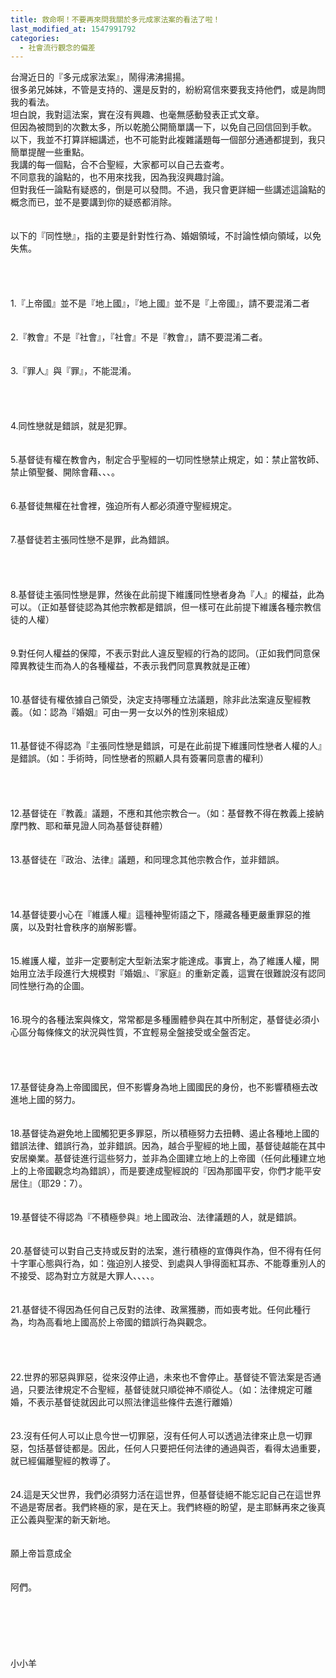 ```yaml
---
title: 救命啊！不要再來問我關於多元成家法案的看法了啦！
last_modified_at: 1547991792
categories:
  - 社會流行觀念的偏差
---
```


台灣近日的『多元成家法案』，鬧得沸沸揚揚。<br>很多弟兄姊妹，不管是支持的、還是反對的，紛紛寫信來要我支持他們，或是詢問我的看法。<br>坦白說，我對這法案，實在沒有興趣、也毫無感動發表正式文章。<br>但因為被問到的次數太多，所以乾脆公開簡單講一下，以免自己回信回到手軟。<br><!--more-->以下，我並不打算詳細講述，也不可能對此複雜議題每一個部分通通都提到，我只簡單提醒一些重點。<br>我講的每一個點，合不合聖經，大家都可以自己去查考。<br>不同意我的論點的，也不用來找我，因為我沒興趣討論。<br>但對我任一論點有疑惑的，倒是可以發問。不過，我只會更詳細一些講述這論點的概念而已，並不是要講到你的疑惑都消除。<br><br><br>以下的『同性戀』，指的主要是針對性行為、婚姻領域，不討論性傾向領域，以免失焦。<br><br><br><br><br>1.『上帝國』並不是『地上國』，『地上國』並不是『上帝國』，請不要混淆二者<br><br><br>2.『教會』不是『社會』，『社會』不是『教會』，請不要混淆二者。<br><br><br>3.『罪人』與『罪』，不能混淆。<br><br><br><br><br>4.同性戀就是錯誤，就是犯罪。<br><br><br>5.基督徒有權在教會內，制定合乎聖經的一切同性戀禁止規定，如：禁止當牧師、禁止領聖餐、開除會藉、、、。<br><br><br>6.基督徒無權在社會裡，強迫所有人都必須遵守聖經規定。<br><br><br>7.基督徒若主張同性戀不是罪，此為錯誤。<br><br><br><br><br>8.基督徒主張同性戀是罪，然後在此前提下維護同性戀者身為『人』的權益，此為可以。（正如基督徒認為其他宗教都是錯誤，但一樣可在此前提下維護各種宗教信徒的人權）<br><br><br>9.對任何人權益的保障，不表示對此人違反聖經的行為的認同。（正如我們同意保障異教徒生而為人的各種權益，不表示我們同意異教就是正確）<br><br><br>10.基督徒有權依據自己領受，決定支持哪種立法議題，除非此法案違反聖經教義。（如：認為『婚姻』可由一男一女以外的性別來組成）<br><br><br>11.基督徒不得認為『主張同性戀是錯誤，可是在此前提下維護同性戀者人權的人』是錯誤。（如：手術時，同性戀者的照顧人具有簽署同意書的權利）<br><br><br><br><br>12.基督徒在『教義』議題，不應和其他宗教合一。（如：基督教不得在教義上接納摩門教、耶和華見證人同為基督徒群體）<br><br><br>13.基督徒在『政治、法律』議題，和同理念其他宗教合作，並非錯誤。<br><br><br><br><br>14.基督徒要小心在『維護人權』這種神聖術語之下，隱藏各種更嚴重罪惡的推廣，以及對社會秩序的崩解影響。<br><br><br>15.維護人權，並非一定要制定大型新法案才能達成。事實上，為了維護人權，開始用立法手段進行大規模對『婚姻』、『家庭』的重新定義，這實在很難說沒有認同同性戀行為的企圖。<br><br><br>16.現今的各種法案與條文，常常都是多種團體參與在其中所制定，基督徒必須小心區分每條條文的狀況與性質，不宜輕易全盤接受或全盤否定。<br><br><br><br><br>17.基督徒身為上帝國國民，但不影響身為地上國國民的身份，也不影響積極去改進地上國的努力。<br><br><br>18.基督徒為避免地上國觸犯更多罪惡，所以積極努力去扭轉、遏止各種地上國的錯誤法律、錯誤行為，並非錯誤。因為，越合乎聖經的地上國，基督徒越能在其中安居樂業。基督徒進行這些努力，並非為企圖建立地上的上帝國（任何此種建立地上的上帝國觀念均為錯誤），而是要達成聖經說的『因為那國平安，你們才能平安居住』（耶29：7）。<br><br><br>19.基督徒不得認為『不積極參與』地上國政治、法律議題的人，就是錯誤。<br><br><br>20.基督徒可以對自己支持或反對的法案，進行積極的宣傳與作為，但不得有任何十字軍心態與行為，如：強迫別人接受、到處與人爭得面紅耳赤、不能尊重別人的不接受、認為對立方就是大罪人、、、、。<br><br><br>21.基督徒不得因為任何自己反對的法律、政黨獲勝，而如喪考妣。任何此種行為，均為高看地上國高於上帝國的錯誤行為與觀念。<br><br><br><br><br>22.世界的邪惡與罪惡，從來沒停止過，未來也不會停止。基督徒不管法案是否通過，只要法律規定不合聖經，基督徒就只順從神不順從人。（如：法律規定可離婚，不表示基督徒就因此可以照法律這些條件去進行離婚）<br><br><br>23.沒有任何人可以止息今世一切罪惡，沒有任何人可以透過法律來止息一切罪惡，包括基督徒都是。因此，任何人只要把任何法律的通過與否，看得太過重要，就已經偏離聖經的教導了。<br><br><br>24.這是天父世界，我們必須努力活在這世界，但基督徒絕不能忘記自己在這世界不過是寄居者。我們終極的家，是在天上。我們終極的盼望，是主耶穌再來之後真正公義與聖潔的新天新地。<br><br><br>願上帝旨意成全<br><br><br>阿們。<br><br><br><br><br><br><br>小小羊<br><br><br><br><br><br>
